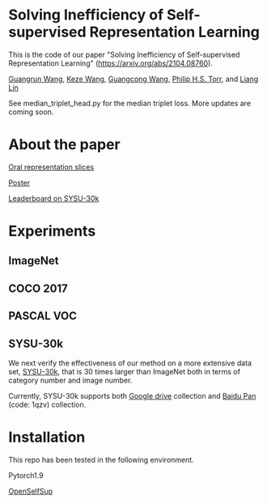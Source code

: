 # Solving Inefficiency of Self-supervised Representation Learning


This is the code of our paper "Solving Inefficiency of Self-supervised Representation Learning" (https://arxiv.org/abs/2104.08760).

[Guangrun Wang](https://wanggrun.github.io), [Keze Wang](https://kezewang.com/tutorials.html), [Guangcong Wang](https://wanggcong.github.io), [Philip H.S. Torr](https://www.robots.ox.ac.uk/~phst/), and [Liang Lin](http://www.linliang.net/)

See median_triplet_head.py for the median triplet loss. More updates are coming soon.


# About the paper

[Oral representation slices](https://drive.google.com/file/d/1lgEUss4UJS2HN2uuCYeFeY_E9cmF2G1y/view)

[Poster](https://drive.google.com/file/d/1gHC2yr9vQjNBAaZChvU64ORXqzvoVG9_/view)

[Leaderboard on SYSU-30k](https://paperswithcode.com/sota/person-re-identification-on-sysu-30k)


# Experiments

## ImageNet

## COCO 2017

## PASCAL VOC

## SYSU-30k


We next verify the effectiveness of our method on a more extensive data set, [SYSU-30k](https://github.com/wanggrun/SYSU-30k), that is 30 times larger than ImageNet both in terms of category number and image number.

Currently, SYSU-30k supports both [Google drive](https://drive.google.com/drive/folders/1MTxZ4UN_mbxjByZgcAki-H10zDzzeyuJ) collection and [Baidu Pan](https://pan.baidu.com/s/1Y9phSZ5jy02szFZB_KqlyQ#list/path=%2F) (code: 1qzv) collection.


# Installation

This repo has been tested in the following environment.

Pytorch1.9

[OpenSelfSup](https://github.com/open-mmlab/OpenSelfSup)
